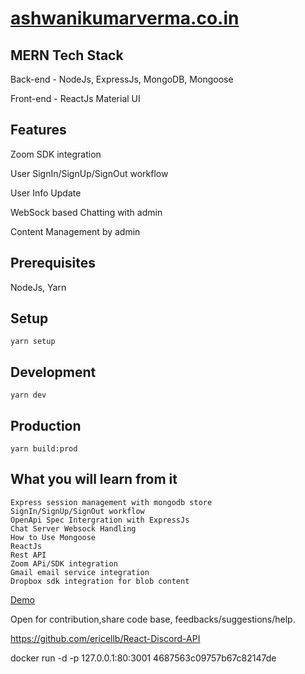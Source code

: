 # [ashwanikumarverma.co.in](http://ashwanikumarverma.co.in/)

## MERN Tech Stack

Back-end - NodeJs, ExpressJs, MongoDB, Mongoose

Front-end - ReactJs Material UI

## Features

Zoom SDK integration

User SignIn/SignUp/SignOut workflow

User Info Update

WebSock based Chatting with admin

Content Management by admin

## Prerequisites

NodeJs, Yarn

## Setup

    yarn setup

## Development

    yarn dev

## Production

    yarn build:prod

## What you will learn from it
    Express session management with mongodb store
    SignIn/SignUp/SignOut workflow
    OpenApi Spec Intergration with ExpressJs
    Chat Server Websock Handling
    How to Use Mongoose
    ReactJs
    Rest API
    Zoom APi/SDK integration
    Gmail email service integration
    Dropbox sdk integration for blob content 

[Demo](http://ashwanikumarverma.co.in/)

Open for contribution,share code base, feedbacks/suggestions/help.

<https://github.com/ericellb/React-Discord-API>

docker run -d -p 127.0.0.1:80:3001 4687563c09757b67c82147de
